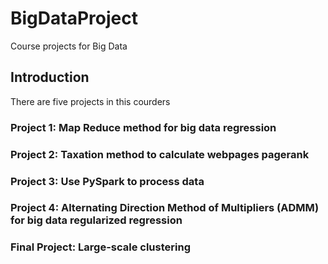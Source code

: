 # BigDataProject
Course projects for Big Data

## Introduction
There are five projects in this courders
### Project 1: Map Reduce method for big data regression
### Project 2: Taxation method to calculate webpages pagerank
### Project 3: Use PySpark to process data
### Project 4: Alternating Direction Method of Multipliers (ADMM) for big data regularized regression
### Final Project: Large-scale clustering